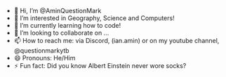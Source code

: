 - 👋 Hi, I’m @AminQuestionMark
- 👀 I’m interested in Geography, Science and Computers!
- 🌱 I’m currently learning how to code!
- 💞️ I’m looking to collaborate on ...
- 📫 How to reach me: via Discord, (ian.amin) or on my youtube channel, @questionmarkytb
- 😄 Pronouns: He/Him
- ⚡ Fun fact: Did you know Albert Einstein never wore socks?

<!---
AminQuestionMark/AminQuestionMark is a ✨ special ✨ repository because its `README.md` (this file) appears on your GitHub profile.
You can click the Preview link to take a look at your changes.
--->
